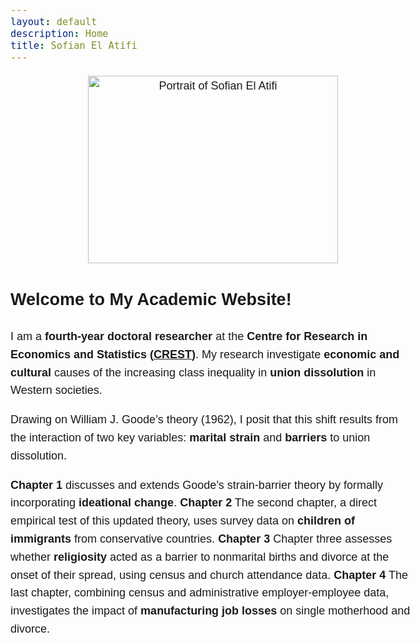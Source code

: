 ```yaml
---
layout: default
description: Home
title: Sofian El Atifi
---
```


<style>
  body {
    line-height: 1.6;
    font-size: 18px;
    font-family: sans-serif;
  }
  
  .content {
    max-width: 60ch;
    margin: auto;
    padding: 20px;
    text-align: justify;
  }

  .image-container {
    text-align: center;
    margin-bottom: 20px;
  }
</style>

<div class="image-container">
  <img src="/sofian.jpg" alt="Portrait of Sofian El Atifi" width="400" height="300">
</div>


## Welcome to My Academic Website!  

I am a **fourth-year doctoral researcher** at the **Centre for Research in Economics and Statistics ([CREST](https://crest.science/user/Sofian-EL-ATIFI/?profiletab=posts))**. My research investigate **economic and cultural** causes of the increasing class inequality in **union dissolution** in Western societies. 

Drawing on William J. Goode’s theory (1962), I posit that this shift results from the interaction of two key variables: **marital strain** and **barriers** to union dissolution. 

**Chapter 1** discusses and extends Goode’s strain-barrier theory by formally incorporating **ideational change**.
**Chapter 2** The second chapter, a direct empirical test of this updated theory, uses survey data on **children of immigrants** from conservative countries.
**Chapter 3** Chapter three assesses whether **religiosity** acted as a barrier to nonmarital births and divorce at the onset of their spread, using census and church attendance data.
**Chapter 4** The last chapter, combining census and administrative employer-employee data, investigates the impact of **manufacturing job losses** on single motherhood and divorce.


